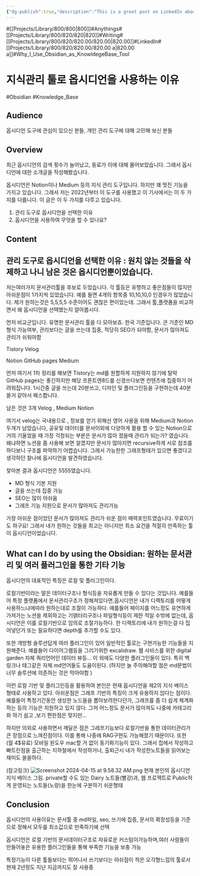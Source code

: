 ```yaml
---
{"dg-publish":true,"description":"This is a great post on LinkedIn about why we use Obsidian as a knowledge base tool. When I first used it, I tried to use it because of the graph function, but in the end, I didn't use the graph function because there were more notes. Rather, the local base and plugins definitely shine..","permalink":"/projects/library/800/820/820-00/820-00-a/","dgPassFrontmatter":true,"noteIcon":"0","created":"2024-04-29T17:23:57.668+09:00","updated":"2024-06-20T03:49:56.062+09:00"}
---
```


#[[Projects/Library/800/800\|800]]#Anythings#[[Projects/Library/800/820/820\|820]]#Writing#[[Projects/Library/800/820/820.00/820.00\|820.00]]#LinkedIn#[[Projects/Library/800/820/820.00/820.00 a\|820.00 a]]#Why_I_Use_Obsidian_as_KnowldegeBase_Tool

# 지식관리 툴로 옵시디언을 사용하는 이유
#Obsidian #Knowledge_Base 

## Audience
옵시디언 도구에 관심이 있으신 분들, 개인 관리 도구에 대해 고민해 보신 분들
## Overview
최근 옵시디언의 검색 횟수가 늘어났고, 동료가 이에 대해 물어보았습니다.
그래서 옵시디언에 대한 소개글을 작성해봤습니다.

옵시디언은 Notion이나 Medium 등의 지식 관리 도구입니다.
하지만 꽤 멋진 기능을 가지고 있습니다. 그래서 저는 2022년부터 이 도구를 사용했고 이 기사에서는 이 두 가지를 다룹니다.
이 글은 이 두 가지를 다루고 있습니다.
1. 관리 도구로 옵시디언을 선택한 이유
2. 옵시디언을 사용하여 무엇을 할 수 있나요?


## Content


## 관리 도구로 옵시디언을 선택한 이유 : 원치 않는 것들을 삭제하고 나니 남은 것은 옵시디언뿐이었습니다.

저는여러가지 문서관리툴을 후보로 두었습니다. 각 툴등은 유명하고 좋은점들이 많지만 아쉬운점이 1가지씩 있었습니다.
예를 들면 4개의 항목중 10,10,10,0 인경우가 많았습니다. 제가 원하는것은 5,5,5,5 수준이어도 괜찮은 편이었는데.
그래서 툴,플랫폼을 비교하면서 왜 옵시디언을 선택했는지 알아봅시다.

먼저 비교군입니다.
유명한 문서관리 툴을 다 모아보죠. 한국 기준입니다.
큰 기준인 MD 형식 가능여부, 관리보다는 글을 쓰는데 집중, 적당히 SEO가 되야함, 문서가 많아져도 관리가 쉬워야함

Tistory
Velog

Notion
GitHub pages
Medium

먼저 여기서 1차 정리를 해보면 Tistory는 md를 원할하게 지원하지 않기에 탈락
GitHub pages는 좋긴하지만 해당 프론트엔8드를 신경쓰다보면 컨텐츠에 집중하기 어려워집니다. 1시간중 글을 쓰는데 20분쓰고, 디자인 및 플러그인등을 구현하는데 40분쓸거 같아서 패스합니다.

남은 것은 3개
Velog , Medium
Notion

여기서  velog는 국내용으로 , 정보를 얻기 위해선 영어 사용을 위해 Medium과 Notion두개가 남았습니다,
공유및 데이터를 문서이외에 다양하게 활용 할 수 있는 Notion으로 거의 기울었을 때 가장 걱정되는 부분은 문서가 많아 졌을때 관리가 되는가? 였습니다.
왜냐하면 노션을 좀 사용해 보면 알겠지만 문서가 많아지면 recursive하게 서로 참조를 하다보니 구조를 파악하기 어렵습니다. 그래서 가능한한 그래프형태가 있으면 좋겠다고 생각하던 찰나에 옵시디언을 발견하였습니다.

찾아본 결과 옵시디언은 5555였습니다.
- MD 형식 기본 지원
- 글을 쓰는데 집중 가능
- SEO는 많이 아쉬움
- 그래프 기능 지원으로 문서가 많아져도 관리가능

가장 아쉬운 점이었던 문서가 많아져도 관리가 쉬운 점이 매력포인트였습니다. 무료이기도 하구요!
그래서 내가 원하는 것들을 최고는 아니지만 최소 요건을 적절히 만족하는 툴이 옵시디언이었습니다.


## What can I do by using the Obsidian: 원하는 문서관리 및 여러 플러그인을 통한 기타 기능

옵시디언의 대표적인 특징은
로컬 및 플러그인이다.

로컬기반이라는 말은 데이터구조나 형식등을 자유롭게 만들 수 있다는 것입니다.
예를들어 특정 플랫폼에서 문서관리구조가 정해져있다면,옵시디언은 내가 디렉토리를 어떻게사용하느냐에따라 원하는대로 조절이 가능하다.
예를들어 페이지를 어느정도 유연하게 가져가는 노션을 제외하고는 기덹터리구조나 파일형식등이 제한 적일 수밖에 없는데, 옵시디언은 이를 로컬기반으로 임의로 조절가능하다. 한 디렉토리에 내가 원하는걸 다 집어넣던가 또는 필요하다면 depth를 추가할 수도 있다.

또한 개방형 솔루션답게 여러 플러그인이 있어 일반적인 툴로는 구현가능한 기능들을 지원해준다.
예를들어 다이어그램등을 그리기위한 excalidraw.
웹 사비스를 위한 digital garden
자체 쿼리언어인 데이터 뷰등... 이 외에도 다양한 플러그인들이 있다. 특히 백링크나 태그같은 자체 md언어들도 도윰이된다. (하지만 늘 주의해야할 점은 md문법이 너무 솔루션에 의존하는 것은 막아야함 )


이런 로컬 기반 및 플러그인등을 활용하여 본인은 현재 옵시디언을 제2의 지식 베이스 형태로 사용하고 있다.
아쉬운점은 그래프 기반의 특징이 크게 유용하지 읺다는 점이다.
예를들어 특정기간동안 생성한 노드들을 뽑아보려한다던가, 그래프를 좀 더 쉽게 체계화하는 등의 기능은 지원하고 있지 않다.
그저 어느정도 문서가 많아져도 나중에 카테고리화 하기 쉽고  ,보기 편한점은 맞지만...

하지만 의외로 사용하면서 깨달은 점은 그래프기능보다 로컬기반을 통한 데이터관리가 큰 장점으로 느껴진점이다. 이를 통해 나중에 RAG구현도 가능해졌기 때문이다.
또한 (월 4$유료) 모바일 윈도우 mac할 거 없이 동기화기능이 있다. 그래서 집에서 작성하고 빠트린점을 출근하는 지하철에서 
작성하거나, 출퇴근시 내가 작성한노트들을 읽어보는 재미도 쏠쏠하다.

(참고링크)
![Screenshot 2024-04-15 at 9.58.32 AM.png](/img/user/images/Past%20images/Screenshot%202024-04-15%20at%209.58.32%20AM.png)
현재 본인의 옵시디언 지식 베이스 그림. private할 수도 있는 Dairy 노트들(빨강)과, 웹 프로젝트로 Public하게 운영되는 노트들(노랑)을 한눈에 구분하기 쉬운형태






 

## Conclusion
옵시디언의 사용이유는 문서툴 중 md파일, seo, 쓰기에 집중, 문서의 확장성등을 기준으로 정해서 모두를 최소값으로 만족하기에 선택

옵시디언은 로컬 기반의 문서데이터구조로 자유로운 커스텀이가능하며,여러 사람들이 만들어놓은 유용한 플러그인들을 통해 부족한 기능을 보충 가능

특정기능이 다른 툴들보다는 뛰어나서 쓰기보다는 아쉬점이 적은 오각형느낌의 툴로서 현재 2년정도 지난 지금까지도 잘 사용중
